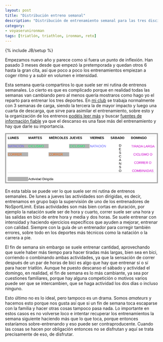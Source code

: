```yaml
---
layout: post
title: "Distribución entreno semanal"
description: "Distribución de entrenamiento semanal para las tres disciplinas del triatlón"
category: 
- voyaserunironman
tags: [triatlón, triathlon, ironman, reto]
---
```

{% include JB/setup %}

Empezamos nuevo año y parece como si fuera un punto de inflexión. Han pasado 3 meses desde que empezó la pretemporada y quedan otros 6 hasta la gran cita, así que poco a poco los entrenamientos empiezan a coger ritmo y a subir en volumen e intensidad.

Esta semana quería compartiros lo que suele ser mi rutina de entrenos semanales. Lo cierto es que es complicado porque en realidad todas las semanas van cambiando pero al menos quería mostraros como hago yo el reparto para entrenar los tres deportes. En [mi club](http://nosportlimit.com) se trabaja normalmente con 3 semanas de carga, siendo la tercera la de mayor impacto y luego una cuarta de descarga, que sirve para asimilar el entrenamiento, sobre esto y la organización de los entrenos [podéis leer más](https://metatriatlon.wordpress.com/2014/03/22/planificacion-y-periodizacion-del-entrenamiento/) y buscar [fuentes de información fiable](http://www.sportlife.es/deportes/triatlon/articulo/20-preguntas-a-javier-gomez-noya) ya que el descanso es una fase más del entrenamiento y hay que darle su importancia. 

![entreno](/assets/images/posts/semana-entreno.png)

En esta tabla se puede ver lo que suele ser mi rutina de entrenos semanales. De lunes a jueves las actividades son dirigidas, es decir, entrenamos en grupo bajo la supervisión de uno de los entrenadores de NoSportLimit. Estas actividades son más bien cortas en duración, por ejemplo la natación suele ser de hora y cuarto, correr suele ser una hora y las salidas en bici de entre hora y media y dos horas. Se suele entrenar con intensidad y haciendo ejercicios específicos que ayuden a mejorar, entrenar con calidad. Siempre con la guía de un entrenador para corregir también errores, sobre todo en los deportes más técnicos como la natación o la carrera a pie.

El fin de semana sin embargo se suele entrenar cantidad, aprovechando que suele haber más tiempo para hacer tiradas más largas, bien sea en bici, corriendo o combinando ambas actividades, ya que la sensación de correr después de un par de horas de bici es algo que hay que entrenar sí o sí para hacer triatlón. Aunque he puesto descanso el sábado y actividad el domingo, en realidad, el fin de semana es lo más cambiante, ya sea por cuestiones familiares, porque hay alguna competición o motivos varios puede ser que se intercambien, que se haga actividad los dos días o incluso ninguno.

Esto último no es lo ideal, pero tampoco es un drama. Somos *amateurs* y hacemos esto porque nos gusta así que si un fin de semana toca escaparse con la familia y hacer otras cosas tampoco pasa nada. Lo importante en estos casos es no volverse loco e intentar recuperar los entrenamientos la semana siguiente haciendo más que lo que toca, porque entonces estaríamos sobre-entrenando y eso puede ser contraproducente. Cuando las cosas se hacen por obligación entonces no se disfrutan y aquí se trata precisamente de eso, de disfrutar.